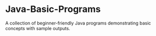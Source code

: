 # Java-Basic-Programs
A collection of beginner-friendly Java programs demonstrating basic concepts with sample outputs.
